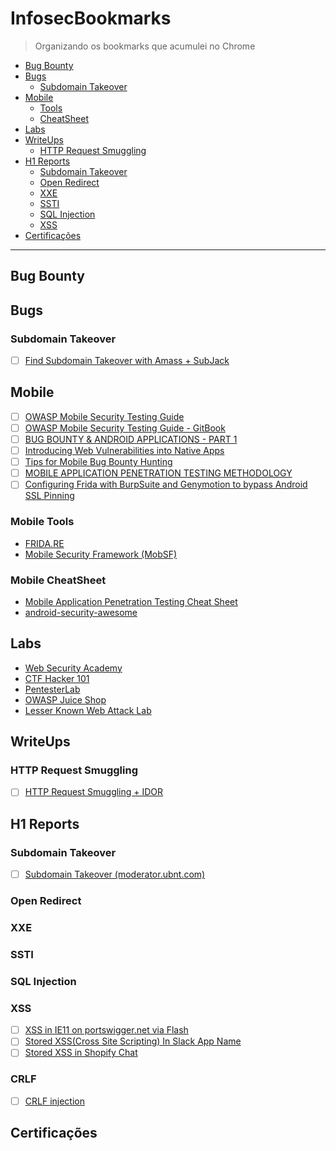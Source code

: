 # InfosecBookmarks

> Organizando os bookmarks que acumulei no Chrome

- [Bug Bounty](#bug-bounty)
- [Bugs](#bugs)
    - [Subdomain Takeover](#subdomain-takeover)
- [Mobile](#mobile)
    - [Tools](#mobile-tools)
    - [CheatSheet](#mobile-cheatsheet)
- [Labs](#labs)
- [WriteUps](#writeups)
    - [HTTP Request Smuggling](#http-request-smuggling)
- [H1 Reports](#h1-reports)
    - [Subdomain Takeover](#subdomain-takeover)
    - [Open Redirect](#open-redirect)
    - [XXE](#xxe)
    - [SSTI](#ssti)
    - [SQL Injection](#sql-injection)
    - [XSS](#xss)
- [Certificações](#certificações)

---

## Bug Bounty

## Bugs

### Subdomain Takeover

- [ ] [Find Subdomain Takeover with Amass + SubJack](https://www.hahwul.com/2019/10/find-subdomain-takeover-with-amass-and-subjack.html)

## Mobile

- [ ] [OWASP Mobile Security Testing Guide](https://github.com/OWASP/owasp-mstg/)
- [ ] [OWASP Mobile Security Testing Guide - GitBook](https://mobile-security.gitbook.io/mobile-security-testing-guide/)
- [ ] [BUG BOUNTY & ANDROID APPLICATIONS - PART 1](https://x1m.nl/posts/android-app-testing-part-1/)
- [ ] [Introducing Web Vulnerabilities into Native Apps](https://blog.compass-security.com/2019/10/introducing-web-vulnerabilities-into-native-apps/)
- [ ] [Tips for Mobile Bug Bounty Hunting](https://ivrodriguez.com/tips-for-mobile-bug-bounty-hunting/)
- [ ] [MOBILE APPLICATION PENETRATION TESTING METHODOLOGY](https://hacken.io/research/education/mobile-application-penetration-testing-methodology/)
- [ ] [Configuring Frida with BurpSuite and Genymotion to bypass Android SSL Pinning](https://spenkk.github.io/bugbounty/Configuring-Frida-with-Burp-and-GenyMotion-to-bypass-SSL-Pinning/)

### Mobile Tools

- [FRIDA.RE](https://frida.re/docs/home/)
- [Mobile Security Framework (MobSF)](https://github.com/MobSF/Mobile-Security-Framework-MobSF)

### Mobile CheatSheet

- [Mobile Application Penetration Testing Cheat Sheet](https://github.com/tanprathan/MobileApp-Pentest-Cheatsheet)
- [android-security-awesome](https://github.com/ashishb/android-security-awesome)

## Labs

- [Web Security Academy](https://portswigger.net/web-security)
- [CTF Hacker 101](https://ctf.hacker101.com/ctf)
- [PentesterLab](https://pentesterlab.com/)
- [OWASP Juice Shop](https://juice-shop.herokuapp.com/)
- [Lesser Known Web Attack Lab](https://github.com/weev3/LKWA)

## WriteUps

### HTTP Request Smuggling
- [ ] [HTTP Request Smuggling + IDOR](https://hipotermia.pw/bb/http-desync-idor)

## H1 Reports

### Subdomain Takeover

- [ ] [Subdomain Takeover (moderator.ubnt.com)](https://hackerone.com/reports/181665)

### Open Redirect

### XXE

### SSTI

### SQL Injection

### XSS

- [ ] [XSS in IE11 on portswigger.net via Flash](https://hackerone.com/reports/182160)
- [ ] [Stored XSS(Cross Site Scripting) In Slack App Name](https://hackerone.com/reports/159460)
- [ ] [Stored XSS in Shopify Chat](https://hackerone.com/reports/756729)

### CRLF

- [ ] [CRLF injection](https://hackerone.com/reports/446271)

## Certificações

